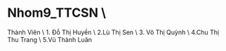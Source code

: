 # Nhom9_TTCSN \
Thành Viên
\ 1. Đỗ Thị Huyền
\ 2.Lù Thị Sen
\ 3. Võ Thị Quỳnh
\ 4.Chu Thị Thu Trang
\ 5.Vũ Thành Luân
